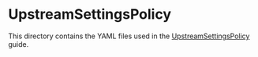 # UpstreamSettingsPolicy

This directory contains the YAML files used in the [UpstreamSettingsPolicy](https://docs.nginx.com/nginx-gateway-fabric/traffic-management/upstream-settings/) guide.
